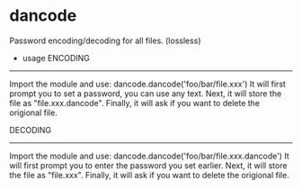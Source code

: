 # dancode
Password encoding/decoding for all files. (lossless)
+ usage
ENCODING
________
Import the module and use: dancode.dancode('foo/bar/file.xxx')
It will first prompt you to set a password, you can use any text.
Next, it will store the file as "file.xxx.dancode".
Finally, it will ask if you want to delete the origional file.

DECODING
________
Import the module and use: dancode.dancode('foo/bar/file.xxx.dancode')
It will first prompt you to enter the password you set earlier.
Next, it will store the file as "file.xxx".
Finally, it will ask if you want to delete the origional file.
